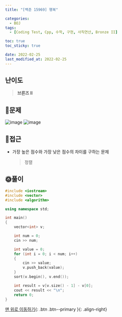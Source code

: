 ```yaml
---
title: "[백준 15969] 행복"

categories:
  - BOJ
tags:
  - [Coding Test, Cpp, 수학, 구현, 사칙연산, Bronze II]

toc: true
toc_sticky: true

date: 2022-02-25
last_modified_at: 2022-02-25
---
```


## 난이도

> **브론즈 II**

## 📜문제

![image](https://user-images.githubusercontent.com/81313733/155718747-85db91a8-da6c-4934-a2df-2f771b01aa8e.png)
![image](https://user-images.githubusercontent.com/81313733/155718790-e1820126-48be-4334-9f5b-2c96f86ab335.png)

## 🔎접근

- 가장 높은 점수와 가장 낮은 점수의 차이를 구하는 문제
  > 정렬

## 🌞풀이

```c++
#include <iostream>
#include <vector>
#include <algorithm>

using namespace std;

int main()
{
	vector<int> v;

	int num = 0;
	cin >> num;

	int value = 0;
	for (int i = 0; i < num; i++)
	{
		cin >> value;
		v.push_back(value);
	}
	sort(v.begin(), v.end());

	int result = v[v.size() - 1] - v[0];
	cout << result << "\n";
	return 0;
}
```

[맨 위로 이동하기](#){: .btn .btn--primary }{: .align-right}
